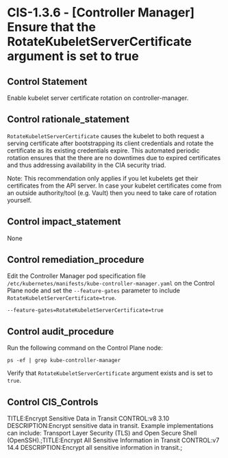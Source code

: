 # CIS-1.3.6 - \[Controller Manager\] Ensure that the RotateKubeletServerCertificate argument is set to true

## Control Statement

Enable kubelet server certificate rotation on controller-manager.

## Control rationale_statement

`RotateKubeletServerCertificate` causes the kubelet to both request a serving certificate after bootstrapping its client credentials and rotate the certificate as its existing credentials expire. This automated periodic rotation ensures that the there are no downtimes due to expired certificates and thus addressing availability in the CIA security triad.

Note: This recommendation only applies if you let kubelets get their certificates from the API server. In case your kubelet certificates come from an outside authority/tool (e.g. Vault) then you need to take care of rotation yourself.

## Control impact_statement

None

## Control remediation_procedure

Edit the Controller Manager pod specification file `/etc/kubernetes/manifests/kube-controller-manager.yaml` on the Control Plane node and set the `--feature-gates` parameter to include `RotateKubeletServerCertificate=true`.

```
--feature-gates=RotateKubeletServerCertificate=true
```

## Control audit_procedure

Run the following command on the Control Plane node:

```
ps -ef | grep kube-controller-manager
```

Verify that `RotateKubeletServerCertificate` argument exists and is set to `true`.

## Control CIS_Controls

TITLE:Encrypt Sensitive Data in Transit CONTROL:v8 3.10 DESCRIPTION:Encrypt sensitive data in transit. Example implementations can include: Transport Layer Security (TLS) and Open Secure Shell (OpenSSH).;TITLE:Encrypt All Sensitive Information in Transit CONTROL:v7 14.4 DESCRIPTION:Encrypt all sensitive information in transit.;
